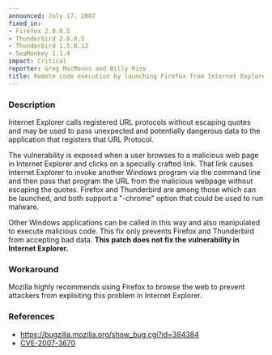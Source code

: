 ```yaml
---
announced: July 17, 2007
fixed_in:
- Firefox 2.0.0.5
- Thunderbird 2.0.0.5
- Thunderbird 1.5.0.13
- SeaMonkey 1.1.4
impact: Critical
reporter: Greg MacManus and Billy Rios
title: Remote code execution by launching Firefox from Internet Explorer
---
```


<h3>Description</h3>

<p>Internet Explorer calls registered URL protocols without escaping quotes and may be used to pass unexpected and potentially dangerous data to the application that registers that URL Protocol.</p>

<p>The vulnerability is exposed when a user browses to a malicious web page in Internet Explorer and clicks on a specially crafted link. That link causes Internet Explorer to invoke another Windows program via the command line and then pass that program the URL from the malicious webpage without escaping the quotes. Firefox and Thunderbird are among those which can be launched, and both support a "-chrome" option that could be used to run malware.</p>

<p class="note">Other Windows applications can be called in this way and also manipulated to execute malicious code. This fix only prevents Firefox and Thunderbird from accepting bad data.  <strong>This patch does not fix the vulnerability in Internet Explorer.</strong></p>

<h3>Workaround</h3>

<p>Mozilla highly recommends using Firefox to browse the web to prevent attackers from exploiting this problem in Internet Explorer.</p>

<h3>References</h3>

<ul>
<li><a href="https://bugzilla.mozilla.org/show_bug.cgi?id=384384">
https://bugzilla.mozilla.org/show_bug.cgi?id=384384</a></li>

<li><a class="ex-ref" href="http://nvd.nist.gov/nvd.cfm?cvename=CVE-2007-3670">CVE-2007-3670</a></li>
</ul>



